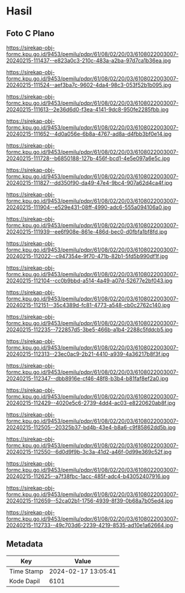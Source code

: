 # Hasil

## Foto C Plano

https://sirekap-obj-formc.kpu.go.id/9453/pemilu/pdpr/61/08/02/20/03/6108022003007-20240215-111437--e823a0c3-210c-483a-a2ba-97d7ca1b36ea.jpg

https://sirekap-obj-formc.kpu.go.id/9453/pemilu/pdpr/61/08/02/20/03/6108022003007-20240215-111524--aef3ba7c-9602-4da4-98c3-053f52b1b095.jpg

https://sirekap-obj-formc.kpu.go.id/9453/pemilu/pdpr/61/08/02/20/03/6108022003007-20240215-111613--2e36d6d0-f3ea-4141-9dc8-950fe2285fbb.jpg

https://sirekap-obj-formc.kpu.go.id/9453/pemilu/pdpr/61/08/02/20/03/6108022003007-20240215-111652--4d0a056e-6b8a-4767-ad8a-d4fbb3bf0e14.jpg

https://sirekap-obj-formc.kpu.go.id/9453/pemilu/pdpr/61/08/02/20/03/6108022003007-20240215-111728--b6850188-127b-456f-bcd1-4e5e097a6e5c.jpg

https://sirekap-obj-formc.kpu.go.id/9453/pemilu/pdpr/61/08/02/20/03/6108022003007-20240215-111827--dd350f90-da49-47e4-9bc4-907a62d4ca4f.jpg

https://sirekap-obj-formc.kpu.go.id/9453/pemilu/pdpr/61/08/02/20/03/6108022003007-20240215-111904--e529e431-08ff-4990-adc6-555a094106a0.jpg

https://sirekap-obj-formc.kpu.go.id/9453/pemilu/pdpr/61/08/02/20/03/6108022003007-20240215-111939--ee6f908e-861e-486d-bec0-d0fbfa1bf8fd.jpg

https://sirekap-obj-formc.kpu.go.id/9453/pemilu/pdpr/61/08/02/20/03/6108022003007-20240215-112022--c947354e-9f70-471b-82b1-5fd5b990df1f.jpg

https://sirekap-obj-formc.kpu.go.id/9453/pemilu/pdpr/61/08/02/20/03/6108022003007-20240215-112104--cc0b9bbd-a514-4a49-a07d-52677e2bf043.jpg

https://sirekap-obj-formc.kpu.go.id/9453/pemilu/pdpr/61/08/02/20/03/6108022003007-20240215-112151--35c4389d-fc81-4773-a548-cb0c2762c140.jpg

https://sirekap-obj-formc.kpu.go.id/9453/pemilu/pdpr/61/08/02/20/03/6108022003007-20240215-112235--722857d5-3be5-466b-a1b4-2288c5fddcb5.jpg

https://sirekap-obj-formc.kpu.go.id/9453/pemilu/pdpr/61/08/02/20/03/6108022003007-20240215-112313--23ec0ac9-2b21-4410-a939-4a36217b8f3f.jpg

https://sirekap-obj-formc.kpu.go.id/9453/pemilu/pdpr/61/08/02/20/03/6108022003007-20240215-112347--dbb8916e-cf46-48f8-b3b4-b81faf8ef2a0.jpg

https://sirekap-obj-formc.kpu.go.id/9453/pemilu/pdpr/61/08/02/20/03/6108022003007-20240215-112429--4020e5c6-2739-4dd4-ac03-e8220620ab8f.jpg

https://sirekap-obj-formc.kpu.go.id/9453/pemilu/pdpr/61/08/02/20/03/6108022003007-20240215-112505--20325b37-bd4b-43e4-b8a6-c9f85862dd5b.jpg

https://sirekap-obj-formc.kpu.go.id/9453/pemilu/pdpr/61/08/02/20/03/6108022003007-20240215-112550--6d0d9f9b-3c3a-41d2-a46f-0d99e369c52f.jpg

https://sirekap-obj-formc.kpu.go.id/9453/pemilu/pdpr/61/08/02/20/03/6108022003007-20240215-112625--a7f38fbc-1acc-485f-adc4-b43052407916.jpg

https://sirekap-obj-formc.kpu.go.id/9453/pemilu/pdpr/61/08/02/20/03/6108022003007-20240215-112659--52ca02b1-1756-4939-8f39-0b68a7b05ed4.jpg

https://sirekap-obj-formc.kpu.go.id/9453/pemilu/pdpr/61/08/02/20/03/6108022003007-20240215-112733--49c703d6-2239-4219-8535-ad10e1a62664.jpg


## Metadata

| Key        | Value               |
| ---------- | ------------------- |
| Time Stamp | 2024-02-17 13:05:41 |
| Kode Dapil | 6101                |



